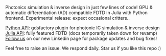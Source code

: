 Photonics simulation & inverse design in just few lines of code! GPU & automatic differentiation (AD) compatible FDTD in Julia with Python frontend. Experimental release: expect occasional critters..

[Python API](https://paulxshen.github.io/Luminescent.jl/luminescent.html): gdsfactory plugin for photonic IC simulation & inverse design  
[Julia API](https://paulxshen.github.io/Luminescent.jl/): fully featured FDTD (docs temporarily taken down for revamp)  
[Follow us](https://www.linkedin.com/company/luminescent-ai/about) on our new Linkedin page for package updates and bug fixes!  

Feel free to raise an issue. We respond daily. Star us if you like this repo :)
